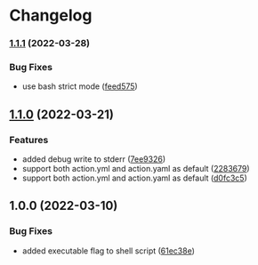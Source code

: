 # Changelog

### [1.1.1](https://github.com/mdvorak/update-action-readme/compare/v1.1.0...v1.1.1) (2022-03-28)


### Bug Fixes

* use bash strict mode ([feed575](https://github.com/mdvorak/update-action-readme/commit/feed57560844aae2c5aff10d5c200e87cdf7104f))

## [1.1.0](https://github.com/mdvorak/update-action-readme/compare/v1.0.1...v1.1.0) (2022-03-21)


### Features

* added debug write to stderr ([7ee9326](https://github.com/mdvorak/update-action-readme/commit/7ee932665bf876c05db54eeedfe64acd56410376))
* support both action.yml and action.yaml as default ([2283679](https://github.com/mdvorak/update-action-readme/commit/228367995a6c776671082fed9c541444ec93d4a3))
* support both action.yml and action.yaml as default ([d0fc3c5](https://github.com/mdvorak/update-action-readme/commit/d0fc3c53aafaadd51872a3c97f2a955ca14802d2))

## 1.0.0 (2022-03-10)


### Bug Fixes

* added executable flag to shell script ([61ec38e](https://github.com/mdvorak/update-action-readme/commit/61ec38e0f6b4e7412fb0d1917ae6a20ad6ab4352))
